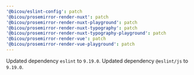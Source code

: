 ```yaml
---
'@bicou/eslint-config': patch
'@bicou/prosemirror-render-nuxt': patch
'@bicou/prosemirror-render-nuxt-playground': patch
'@bicou/prosemirror-render-nuxt-typography': patch
'@bicou/prosemirror-render-nuxt-typography-playground': patch
'@bicou/prosemirror-render-vue': patch
'@bicou/prosemirror-render-vue-playground': patch
---
```


Updated dependency `eslint` to `9.19.0`.
Updated dependency `@eslint/js` to `9.19.0`.
